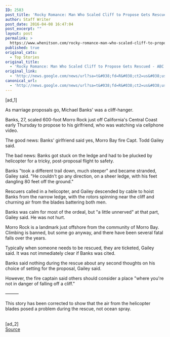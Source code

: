 ```yaml
---
ID: 2583
post_title: 'Rocky Romance: Man Who Scaled Cliff to Propose Gets Rescued &#8211; ABC News'
author: Staff Writer
post_date: 2016-04-08 16:47:04
post_excerpt: ""
layout: post
permalink: >
  https://www.whenitson.com/rocky-romance-man-who-scaled-cliff-to-propose-gets-rescued-abc-news/
published: true
original_cats:
  - Top Stories
original_title:
  - 'Rocky Romance: Man Who Scaled Cliff to Propose Gets Rescued - ABC News'
original_link:
  - 'http://news.google.com/news/url?sa=t&#038;fd=R&#038;ct2=us&#038;usg=AFQjCNFkgUXkfw2lVyRMK04LV18a_T5bfw&#038;clid=c3a7d30bb8a4878e06b80cf16b898331&#038;cid=52779079379056&#038;ei=h-AHV4GXIoWWhQHM0pXwAw&#038;url=http://abcnews.go.com/Weird/wireStory/rocky-romance-man-scaled-cliff-propose-rescued-38253455'
canonical_url:
  - 'http://news.google.com/news/url?sa=t&#038;fd=R&#038;ct2=us&#038;usg=AFQjCNFkgUXkfw2lVyRMK04LV18a_T5bfw&#038;clid=c3a7d30bb8a4878e06b80cf16b898331&#038;cid=52779079379056&#038;ei=h-AHV4GXIoWWhQHM0pXwAw&#038;url=http://abcnews.go.com/Weird/wireStory/rocky-romance-man-scaled-cliff-propose-rescued-38253455'
---
```

 [ad_1]
<br><div readability="85">
<p itemprop="articleBody">
As marriage proposals go, Michael Banks' was a cliff-hanger.</p>
<p itemprop="articleBody">
Banks, 27, scaled 600-foot Morro Rock just off California's Central Coast early Thursday to propose to his girlfriend, who was watching via cellphone video.</p>
<p itemprop="articleBody">
The good news: Banks' girlfriend said yes, Morro Bay fire Capt. Todd Gailey said.</p>
<p itemprop="articleBody">
The bad news: Banks got stuck on the ledge and had to be plucked by helicopter for a tricky, post-proposal flight to safety.</p>
<p itemprop="articleBody">
Banks "took a different trail down, much steeper" and became stranded, Gailey said. "He couldn't go any direction, on a sheer ledge, with his feet dangling 80 feet off the ground."</p>
<p itemprop="articleBody">
Rescuers called in a helicopter, and Gailey descended by cable to hoist Banks from the narrow ledge, with the rotors spinning near the cliff and churning air from the blades battering both men.</p>
<p itemprop="articleBody">
Banks was calm for most of the ordeal, but "a little unnerved" at that part, Gailey said. He was not hurt.</p>
<p itemprop="articleBody">
Morro Rock is a landmark just offshore from the community of Morro Bay. Climbing is banned, but some go anyway, and there have been several fatal falls over the years.</p>
<p itemprop="articleBody">
Typically when someone needs to be rescued, they are ticketed, Gailey said. It was not immediately clear if Banks was cited.</p>
<p itemprop="articleBody">
Banks said nothing during the rescue about any second thoughts on his choice of setting for the proposal, Gailey said.</p>
<p itemprop="articleBody">
However, the fire captain said others should consider a place "where you're not in danger of falling off a cliff."</p>
<p itemprop="articleBody">
———</p>
<p itemprop="articleBody">
This story has been corrected to show that the air from the helicopter blades posed a problem during the rescue, not ocean spray.</p>
</div>
<br>[ad_2]
<br><a href="http://news.google.com/news/url?sa=t&#038;fd=R&#038;ct2=us&#038;usg=AFQjCNFkgUXkfw2lVyRMK04LV18a_T5bfw&#038;clid=c3a7d30bb8a4878e06b80cf16b898331&#038;cid=52779079379056&#038;ei=h-AHV4GXIoWWhQHM0pXwAw&#038;url=http://abcnews.go.com/Weird/wireStory/rocky-romance-man-scaled-cliff-propose-rescued-38253455">Source </a>